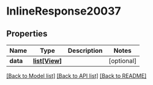 # InlineResponse20037

## Properties
Name | Type | Description | Notes
------------ | ------------- | ------------- | -------------
**data** | [**list[View]**](View.md) |  | [optional] 

[[Back to Model list]](../README.md#documentation-for-models) [[Back to API list]](../README.md#documentation-for-api-endpoints) [[Back to README]](../README.md)

